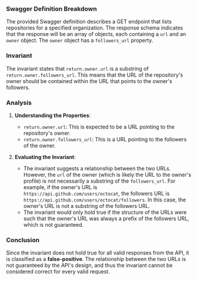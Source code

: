 ### Swagger Definition Breakdown
The provided Swagger definition describes a GET endpoint that lists repositories for a specified organization. The response schema indicates that the response will be an array of objects, each containing a `url` and an `owner` object. The `owner` object has a `followers_url` property.

### Invariant
The invariant states that `return.owner.url` is a substring of `return.owner.followers_url`. This means that the URL of the repository's owner should be contained within the URL that points to the owner's followers.

### Analysis
1. **Understanding the Properties**: 
   - `return.owner.url`: This is expected to be a URL pointing to the repository's owner.
   - `return.owner.followers_url`: This is a URL pointing to the followers of the owner.

2. **Evaluating the Invariant**: 
   - The invariant suggests a relationship between the two URLs. However, the `url` of the owner (which is likely the URL to the owner's profile) is not necessarily a substring of the `followers_url`. For example, if the owner's URL is `https://api.github.com/users/octocat`, the followers URL is `https://api.github.com/users/octocat/followers`. In this case, the owner's URL is not a substring of the followers URL.
   - The invariant would only hold true if the structure of the URLs were such that the owner's URL was always a prefix of the followers URL, which is not guaranteed.

### Conclusion
Since the invariant does not hold true for all valid responses from the API, it is classified as a **false-positive**. The relationship between the two URLs is not guaranteed by the API's design, and thus the invariant cannot be considered correct for every valid request.
